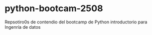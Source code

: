 # python-bootcam-2508
Repsotiro0s de contendio del bootcamp de Python introductorio para Ingenría de datos
